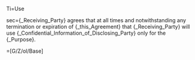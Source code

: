 Ti=Use

sec={_Receiving_Party} agrees that at all times and notwithstanding any termination or expiration of {_this_Agreement} that {_Receiving_Party} will use {_Confidential_Information_of_Disclosing_Party} only for the {_Purpose}.

=[G/Z/ol/Base]
